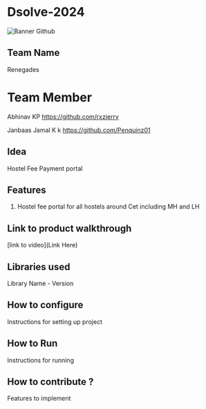 # Dsolve-2024

![Banner Github](https://github.com/csacet/Dsolve-2024/assets/90597530/365f4d52-fd34-4df5-948d-8e95745a653a)


## Team Name
Renegades 

# Team Member
Abhinav KP https://github.com/rxzjerry

Janbaas Jamal K k  https://github.com/Penquinz01

## Idea
Hostel Fee Payment portal

## Features 
1. Hostel fee portal for all hostels around Cet including MH and LH

## Link to product walkthrough
[link to video](Link Here)

   
## Libraries used
Library Name - Version


## How to configure
Instructions for setting up project

## How to Run
Instructions for running

## How to contribute ? 
Features to implement 
